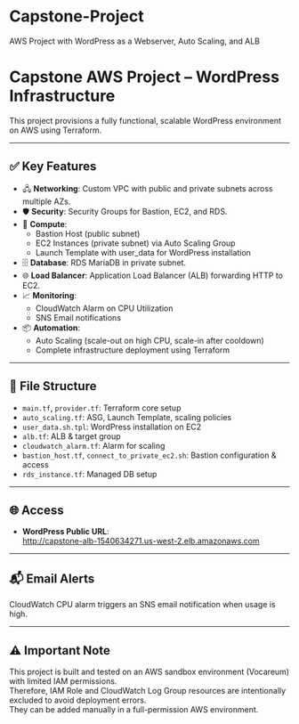 # Capstone-Project  
AWS Project with WordPress as a Webserver, Auto Scaling, and ALB

# Capstone AWS Project – WordPress Infrastructure

This project provisions a fully functional, scalable WordPress environment on AWS using Terraform.

---

## ✅ Key Features

- 🖧 **Networking**: Custom VPC with public and private subnets across multiple AZs.
- 🛡️ **Security**: Security Groups for Bastion, EC2, and RDS.
- 🚀 **Compute**:
  - Bastion Host (public subnet)
  - EC2 Instances (private subnet) via Auto Scaling Group
  - Launch Template with user_data for WordPress installation
- 🗄️ **Database**: RDS MariaDB in private subnet.
- 🌐 **Load Balancer**: Application Load Balancer (ALB) forwarding HTTP to EC2.
- 📈 **Monitoring**:
  - CloudWatch Alarm on CPU Utilization
  - SNS Email notifications
- 📦 **Automation**:
  - Auto Scaling (scale-out on high CPU, scale-in after cooldown)
  - Complete infrastructure deployment using Terraform

---

## 📂 File Structure

- `main.tf`, `provider.tf`: Terraform core setup
- `auto_scaling.tf`: ASG, Launch Template, scaling policies
- `user_data.sh.tpl`: WordPress installation on EC2
- `alb.tf`: ALB & target group
- `cloudwatch_alarm.tf`: Alarm for scaling
- `bastion_host.tf`, `connect_to_private_ec2.sh`: Bastion configuration & access
- `rds_instance.tf`: Managed DB setup

---

## 🌐 Access

- **WordPress Public URL**:  
  http://capstone-alb-1540634271.us-west-2.elb.amazonaws.com

---

## 📬 Email Alerts

CloudWatch CPU alarm triggers an SNS email notification when usage is high.

---

## ⚠️ Important Note

This project is built and tested on an AWS sandbox environment (Vocareum) with limited IAM permissions.  
Therefore, IAM Role and CloudWatch Log Group resources are intentionally excluded to avoid deployment errors.  
They can be added manually in a full-permission AWS environment.
